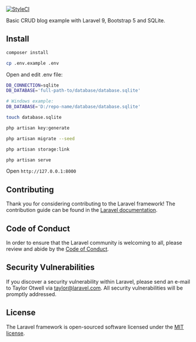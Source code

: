 [![StyleCI](https://github.styleci.io/repos/493073716/shield?branch=master)](https://github.styleci.io/repos/493073716?branch=master)

Basic CRUD blog example with Laravel 9, Bootstrap 5 and SQLite.

## Install

```bash
composer install
```

```bash
cp .env.example .env
```

Open and edit .env file:

```bash
DB_CONNECTION=sqlite
DB_DATABASE='full-path-to/database/database.sqlite'

# Windows example:
DB_DATABASE='D:/repo-name/database/database.sqlite'
```

```bash
touch database.sqlite 
```

```bash
php artisan key:generate
```

```bash
php artisan migrate --seed
```

```bash
php artisan storage:link
```

```bash
php artisan serve
```

Open `http://127.0.0.1:8000`

## Contributing

Thank you for considering contributing to the Laravel framework! The contribution guide can be found in the [Laravel documentation](https://laravel.com/docs/contributions).

## Code of Conduct

In order to ensure that the Laravel community is welcoming to all, please review and abide by the [Code of Conduct](https://laravel.com/docs/contributions#code-of-conduct).

## Security Vulnerabilities

If you discover a security vulnerability within Laravel, please send an e-mail to Taylor Otwell via [taylor@laravel.com](mailto:taylor@laravel.com). All security vulnerabilities will be promptly addressed.

## License

The Laravel framework is open-sourced software licensed under the [MIT license](https://opensource.org/licenses/MIT).
